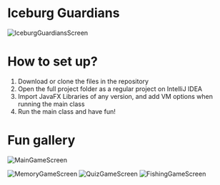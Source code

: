 # Iceburg Guardians
![IceburgGuardiansScreen](https://github.com/Marco-Chen-06/Iceburg-Guardians/assets/153783204/3964746f-48f0-4f3c-b9f9-9e7814e8291f)

# How to set up?
1. Download or clone the files in the repository
2. Open the full project folder as a regular project on IntelliJ IDEA
3. Import JavaFX Libraries of any version, and add VM options when running the main class
4. Run the main class and have fun!

# Fun gallery

![MainGameScreen](https://github.com/Marco-Chen-06/Iceburg-Guardians/assets/153783204/3b578e97-2c0f-4d83-ad58-ef3a8fa58aab)

![MemoryGameScreen](https://github.com/Marco-Chen-06/Iceburg-Guardians/assets/153783204/9dd89392-62ec-482a-ad94-3ebad9a8c68b)
![QuizGameScreen](https://github.com/Marco-Chen-06/Iceburg-Guardians/assets/153783204/687553b6-2657-4edd-8a74-0dbfed451696)
![FishingGameScreen](https://github.com/Marco-Chen-06/Iceburg-Guardians/assets/153783204/0e30b1b2-fa0e-4389-96a6-f938c58c70d8)


